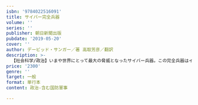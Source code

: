 ```yaml
---
isbn: '9784022516091'
title: サイバー完全兵器
volume: ''
series: ''
publisher: 朝日新聞出版
pubdate: '2019-05-20'
cover: ''
author: デービッド・サンガー／著 高取芳彦／翻訳
description: >-
  【社会科学/政治】いまや世界にとって最大の脅威となったサイバー兵器。この完全兵器はインフラを壊滅させ、各国間の疑念を簡単に増幅させる。米閣僚やキーパーソンの発言（トランプ大統領のインタビューも収録）をあげながら、サイバー戦がもたらす世界危機を警告する。
price: '2300'
genre: ''
target: 一般
format: 単行本
content: 政治-含む国防軍事

---
```

